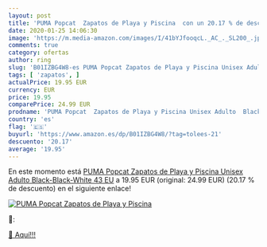 ```yaml
---
layout: post
title: 'PUMA Popcat  Zapatos de Playa y Piscina  con un 20.17 % de descuento'
date: 2020-01-25 14:06:30
image: 'https://m.media-amazon.com/images/I/41bYJfooqcL._AC_._SL200_.jpg'
comments: true
category: ofertas
author: ring
slug: 'B01IZBG4W8-es PUMA Popcat Zapatos de Playa y Piscina Unisex Adulto...'
tags: [ 'zapatos', ]
actualPrice: 19.95 EUR
currency: EUR
price: 19.95
comparePrice: 24.99 EUR
prodname: 'PUMA Popcat  Zapatos de Playa y Piscina Unisex Adulto  Black-Black-White  43 EU'
country: 'es'
flag: '🇪🇸'
buyurl: 'https://www.amazon.es/dp/B01IZBG4W8/?tag=tolees-21'
descuento: '20.17'
average: '19.95'
---
```


En este momento está [PUMA Popcat  Zapatos de Playa y Piscina Unisex Adulto  Black-Black-White  43 EU](https://www.amazon.es/dp/B01IZBG4W8/?tag=tolees-21) a 19.95 EUR (original: 24.99 EUR) (20.17 %  de descuento) en el siguiente enlace!

[![PUMA Popcat  Zapatos de Playa y Piscina ](https://m.media-amazon.com/images/I/41bYJfooqcL._AC_._SL200_.jpg)](https://www.amazon.es/dp/B01IZBG4W8/?tag=tolees-21)

🔎:


[🛒 Aquí!!!](https://www.amazon.es/dp/B01IZBG4W8/?tag=tolees-21)
